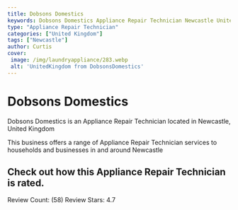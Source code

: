 ```yaml
---
title: Dobsons Domestics
keywords: Dobsons Domestics Appliance Repair Technician Newcastle United Kingdom 
type: "Appliance Repair Technician"
categories: ["United Kingdom"]
tags: ["Newcastle"]
author: Curtis
cover:
 image: /img/laundryappliance/283.webp
 alt: 'UnitedKingdom from DobsonsDomestics'
---
```


# Dobsons Domestics
Dobsons Domestics is an Appliance Repair Technician located in Newcastle, United Kingdom

This business offers a range of Appliance Repair Technician services to households and businesses in and around Newcastle

## Check out how this Appliance Repair Technician is rated.
Review Count: (58)
Review Stars: 4.7
